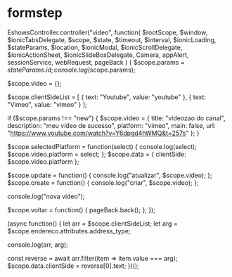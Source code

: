 # formstep

EshowsController.controller("video", function(
  $rootScope,
  $window,
  $ionicTabsDelegate,
  $scope,
  $state,
  $timeout,
  $interval,
  $ionicLoading,
  $stateParams,
  $location,
  $ionicModal,
  $ionicScrollDelegate,
  $ionicActionSheet,
  $ionicSlideBoxDelegate,
  Camera,
  appAlert,
  sessionService,
  webRequest,
  pageBack
) {
  $scope.params = $stateParams.id;
  console.log($scope.params);

  $scope.video = {};

  $scope.clientSideList = [
    { text: "Youtube", value: "youtube" },
    { text: "Vimeo", value: "vimeo" }
  ];

  if ($scope.params !== "new") {
    $scope.video = {
      title: "videozao do canal",
      description: "meu vídeo de sucesso",
      platform: "vimeo",
      main: false,
      url: "https://www.youtube.com/watch?v=Y6dpgd4hWMQ&t=257s"
    };
  }

  $scope.selectedPlatform = function(select) {
    console.log(select);
    $scope.video.platform = select;
  };
  $scope.data = {
    clientSide: $scope.video.platform
  };

  $scope.update = function() {
    console.log("atualizar", $scope.video);
  };
  $scope.create = function() {
    console.log("criar", $scope.video);
  };

  console.log("nova video");

  $scope.voltar = function() {
    pageBack.back();
  };
});










(async function() {
  let arr = $scope.clientSideList;
  let arg = $scope.endereco.attributes.address_type;

  console.log(arr, arg);

  const reverse = await arr.filter(item => item.value === arg);
  $scope.data.clientSide = reverse[0].text;
})();
